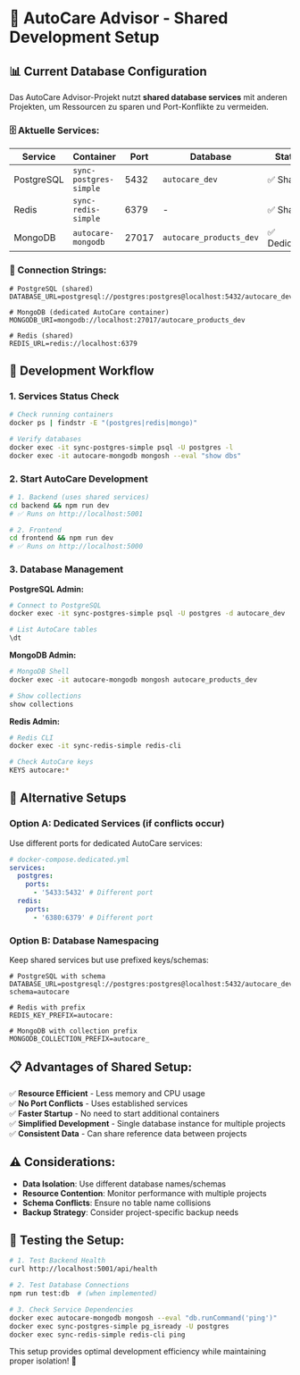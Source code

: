 # 🚀 AutoCare Advisor - Shared Development Setup

## 📊 Current Database Configuration

Das AutoCare Advisor-Projekt nutzt **shared database services** mit anderen Projekten, um Ressourcen zu sparen und Port-Konflikte zu vermeiden.

### 🗄️ Aktuelle Services:

| Service    | Container              | Port  | Database                | Status       |
| ---------- | ---------------------- | ----- | ----------------------- | ------------ |
| PostgreSQL | `sync-postgres-simple` | 5432  | `autocare_dev`          | ✅ Shared    |
| Redis      | `sync-redis-simple`    | 6379  | -                       | ✅ Shared    |
| MongoDB    | `autocare-mongodb`     | 27017 | `autocare_products_dev` | ✅ Dedicated |

### 🔗 Connection Strings:

```env
# PostgreSQL (shared)
DATABASE_URL=postgresql://postgres:postgres@localhost:5432/autocare_dev

# MongoDB (dedicated AutoCare container)
MONGODB_URI=mongodb://localhost:27017/autocare_products_dev

# Redis (shared)
REDIS_URL=redis://localhost:6379
```

## 🚀 Development Workflow

### 1. Services Status Check

```bash
# Check running containers
docker ps | findstr -E "(postgres|redis|mongo)"

# Verify databases
docker exec -it sync-postgres-simple psql -U postgres -l
docker exec -it autocare-mongodb mongosh --eval "show dbs"
```

### 2. Start AutoCare Development

```bash
# 1. Backend (uses shared services)
cd backend && npm run dev
# ✅ Runs on http://localhost:5001

# 2. Frontend
cd frontend && npm run dev
# ✅ Runs on http://localhost:5000
```

### 3. Database Management

**PostgreSQL Admin:**

```bash
# Connect to PostgreSQL
docker exec -it sync-postgres-simple psql -U postgres -d autocare_dev

# List AutoCare tables
\dt
```

**MongoDB Admin:**

```bash
# MongoDB Shell
docker exec -it autocare-mongodb mongosh autocare_products_dev

# Show collections
show collections
```

**Redis Admin:**

```bash
# Redis CLI
docker exec -it sync-redis-simple redis-cli

# Check AutoCare keys
KEYS autocare:*
```

## 🔧 Alternative Setups

### Option A: Dedicated Services (if conflicts occur)

Use different ports for dedicated AutoCare services:

```yaml
# docker-compose.dedicated.yml
services:
  postgres:
    ports:
      - '5433:5432' # Different port
  redis:
    ports:
      - '6380:6379' # Different port
```

### Option B: Database Namespacing

Keep shared services but use prefixed keys/schemas:

```env
# PostgreSQL with schema
DATABASE_URL=postgresql://postgres:postgres@localhost:5432/autocare_dev?schema=autocare

# Redis with prefix
REDIS_KEY_PREFIX=autocare:

# MongoDB with collection prefix
MONGODB_COLLECTION_PREFIX=autocare_
```

## 📋 Advantages of Shared Setup:

✅ **Resource Efficient** - Less memory and CPU usage  
✅ **No Port Conflicts** - Uses established services  
✅ **Faster Startup** - No need to start additional containers  
✅ **Simplified Development** - Single database instance for multiple projects  
✅ **Consistent Data** - Can share reference data between projects

## ⚠️ Considerations:

- **Data Isolation**: Use different database names/schemas
- **Resource Contention**: Monitor performance with multiple projects
- **Schema Conflicts**: Ensure no table name collisions
- **Backup Strategy**: Consider project-specific backup needs

## 🧪 Testing the Setup:

```bash
# 1. Test Backend Health
curl http://localhost:5001/api/health

# 2. Test Database Connections
npm run test:db  # (when implemented)

# 3. Check Service Dependencies
docker exec autocare-mongodb mongosh --eval "db.runCommand('ping')"
docker exec sync-postgres-simple pg_isready -U postgres
docker exec sync-redis-simple redis-cli ping
```

This setup provides optimal development efficiency while maintaining proper isolation! 🎯
